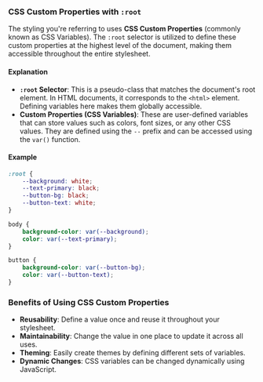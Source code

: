 ### CSS Custom Properties with `:root`

The styling you're referring to uses **CSS Custom Properties** (commonly known as CSS Variables). The `:root` selector is utilized to define these custom properties at the highest level of the document, making them accessible throughout the entire stylesheet.

#### Explanation

- **`:root` Selector**: This is a pseudo-class that matches the document's root element. In HTML documents, it corresponds to the `<html>` element. Defining variables here makes them globally accessible.
- **Custom Properties (CSS Variables)**: These are user-defined variables that can store values such as colors, font sizes, or any other CSS values. They are defined using the `--` prefix and can be accessed using the `var()` function.

#### Example

```css
:root {
    --background: white;
    --text-primary: black;
    --button-bg: black;
    --button-text: white;
}

body {
    background-color: var(--background);
    color: var(--text-primary);
}

button {
    background-color: var(--button-bg);
    color: var(--button-text);
}
```

### Benefits of Using CSS Custom Properties
- **Reusability**: Define a value once and reuse it throughout your stylesheet.
- **Maintainability**: Change the value in one place to update it across all uses.
- **Theming**: Easily create themes by defining different sets of variables.
- **Dynamic Changes**: CSS variables can be changed dynamically using JavaScript.
